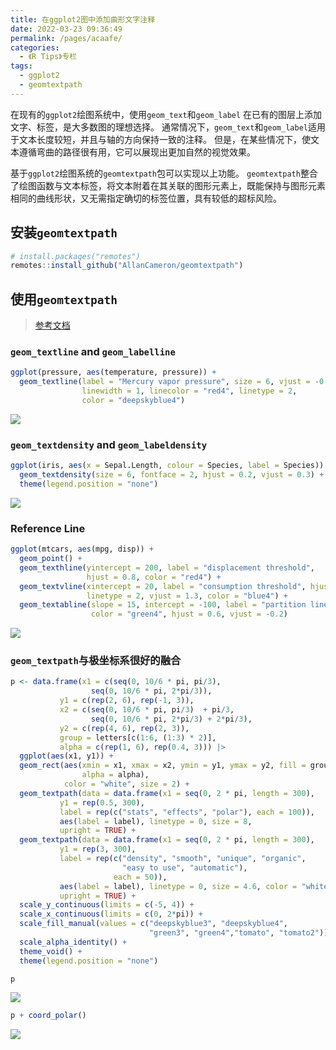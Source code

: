 ```yaml
---
title: 在ggplot2图中添加曲形文字注释
date: 2022-03-23 09:36:49
permalink: /pages/acaafe/
categories:
  - 《R Tips》专栏
tags:
  - ggplot2
  - geomtextpath
---
```


在现有的`ggplot2`绘图系统中，使用`geom_text`和`geom_label` 在已有的图层上添加文字、标签，是大多数图的理想选择。
通常情况下，`geom_text`和`geom_label`适用于文本长度较短，并且与轴的方向保持一致的注释。
但是，在某些情况下，使文本遵循弯曲的路径很有用，它可以展现出更加自然的视觉效果。

基于`ggplot2`绘图系统的`geomtextpath`包可以实现以上功能。
`geomtextpath`整合了绘图函数与文本标签，将文本附着在其关联的图形元素上，既能保持与图形元素相同的曲线形状，又无需指定确切的标签位置，具有较低的超标风险。

## 安装`geomtextpath`
```R
# install.packages("remotes")
remotes::install_github("AllanCameron/geomtextpath")
```

## 使用`geomtextpath`
> [参考文档](https://allancameron.github.io/geomtextpath/)

### `geom_textline` and `geom_labelline`

```R
ggplot(pressure, aes(temperature, pressure)) +
  geom_textline(label = "Mercury vapor pressure", size = 6, vjust = -0.5,
                linewidth = 1, linecolor = "red4", linetype = 2, 
                color = "deepskyblue4")
```

![](https://cdn.jsdelivr.net/gh/nkbaim/pics//blog/20220323095434.png)

### `geom_textdensity` and `geom_labeldensity`
```R
ggplot(iris, aes(x = Sepal.Length, colour = Species, label = Species)) +
  geom_textdensity(size = 6, fontface = 2, hjust = 0.2, vjust = 0.3) +
  theme(legend.position = "none")
```


![](https://cdn.jsdelivr.net/gh/nkbaim/pics//blog/20220323095621.png)

### Reference Line
```R
ggplot(mtcars, aes(mpg, disp)) + 
  geom_point() + 
  geom_texthline(yintercept = 200, label = "displacement threshold", 
                 hjust = 0.8, color = "red4") +
  geom_textvline(xintercept = 20, label = "consumption threshold", hjust = 0.8,
                 linetype = 2, vjust = 1.3, color = "blue4") +
  geom_textabline(slope = 15, intercept = -100, label = "partition line", 
                  color = "green4", hjust = 0.6, vjust = -0.2)
```

![](https://cdn.jsdelivr.net/gh/nkbaim/pics//blog/20220323095807.png)

### `geom_textpath`与极坐标系很好的融合
```R
p <- data.frame(x1 = c(seq(0, 10/6 * pi, pi/3),
                  seq(0, 10/6 * pi, 2*pi/3)),
           y1 = c(rep(2, 6), rep(-1, 3)),
           x2 = c(seq(0, 10/6 * pi, pi/3)  + pi/3,
                  seq(0, 10/6 * pi, 2*pi/3) + 2*pi/3),
           y2 = c(rep(4, 6), rep(2, 3)),
           group = letters[c(1:6, (1:3) * 2)],
           alpha = c(rep(1, 6), rep(0.4, 3))) |>
  ggplot(aes(x1, y1)) +
  geom_rect(aes(xmin = x1, xmax = x2, ymin = y1, ymax = y2, fill = group,
                alpha = alpha),
            color = "white", size = 2) +
  geom_textpath(data = data.frame(x1 = seq(0, 2 * pi, length = 300),
           y1 = rep(0.5, 300),
           label = rep(c("stats", "effects", "polar"), each = 100)),
           aes(label = label), linetype = 0, size = 8,
           upright = TRUE) +
  geom_textpath(data = data.frame(x1 = seq(0, 2 * pi, length = 300),
           y1 = rep(3, 300),
           label = rep(c("density", "smooth", "unique", "organic",
                         "easy to use", "automatic"), 
                       each = 50)),
           aes(label = label), linetype = 0, size = 4.6, color = "white",
           upright = TRUE) +
  scale_y_continuous(limits = c(-5, 4)) +
  scale_x_continuous(limits = c(0, 2*pi)) +
  scale_fill_manual(values = c("deepskyblue3", "deepskyblue4",
                               "green3", "green4","tomato", "tomato2")) +
  scale_alpha_identity() +
  theme_void() +
  theme(legend.position = "none") 

p
```

![](https://cdn.jsdelivr.net/gh/nkbaim/pics//blog/20220323095926.png)

```R
p + coord_polar()
```

![](https://cdn.jsdelivr.net/gh/nkbaim/pics//blog/20220323100000.png)
